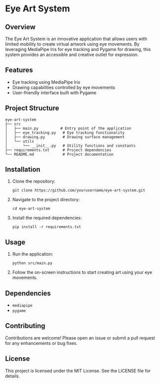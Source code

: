 # Eye Art System

## Overview
The Eye Art System is an innovative application that allows users with limited mobility to create virtual artwork using eye movements. By leveraging MediaPipe Iris for eye tracking and Pygame for drawing, this system provides an accessible and creative outlet for expression.

## Features
- Eye tracking using MediaPipe Iris
- Drawing capabilities controlled by eye movements
- User-friendly interface built with Pygame

## Project Structure
```
eye-art-system
├── src
│   ├── main.py          # Entry point of the application
│   ├── eye_tracking.py   # Eye tracking functionality
│   ├── drawing.py        # Drawing surface management
│   └── utils
│       └── __init__.py   # Utility functions and constants
├── requirements.txt      # Project dependencies
└── README.md             # Project documentation
```

## Installation
1. Clone the repository:
   ```
   git clone https://github.com/yourusername/eye-art-system.git
   ```
2. Navigate to the project directory:
   ```
   cd eye-art-system
   ```
3. Install the required dependencies:
   ```
   pip install -r requirements.txt
   ```

## Usage
1. Run the application:
   ```
   python src/main.py
   ```
2. Follow the on-screen instructions to start creating art using your eye movements.

## Dependencies
- `mediapipe`
- `pygame`

## Contributing
Contributions are welcome! Please open an issue or submit a pull request for any enhancements or bug fixes.

## License
This project is licensed under the MIT License. See the LICENSE file for details.